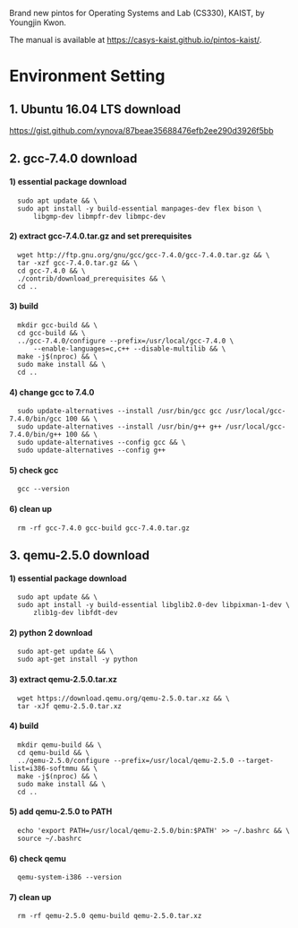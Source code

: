 Brand new pintos for Operating Systems and Lab (CS330), KAIST, by Youngjin Kwon.

The manual is available at https://casys-kaist.github.io/pintos-kaist/.

# Environment Setting
## 1. Ubuntu 16.04 LTS download
   https://gist.github.com/xynova/87beae35688476efb2ee290d3926f5bb
   
## 2. gcc-7.4.0 download
####   1) essential package download
      
      sudo apt update && \
      sudo apt install -y build-essential manpages-dev flex bison \
          libgmp-dev libmpfr-dev libmpc-dev
      

####   2) extract gcc-7.4.0.tar.gz and set prerequisites
      
      wget http://ftp.gnu.org/gnu/gcc/gcc-7.4.0/gcc-7.4.0.tar.gz && \
      tar -xzf gcc-7.4.0.tar.gz && \
      cd gcc-7.4.0 && \
      ./contrib/download_prerequisites && \
      cd ..


####   3) build

      mkdir gcc-build && \
      cd gcc-build && \
      ../gcc-7.4.0/configure --prefix=/usr/local/gcc-7.4.0 \
          --enable-languages=c,c++ --disable-multilib && \
      make -j$(nproc) && \
      sudo make install && \
      cd ..

####   4) change gcc to 7.4.0

      sudo update-alternatives --install /usr/bin/gcc gcc /usr/local/gcc-7.4.0/bin/gcc 100 && \
      sudo update-alternatives --install /usr/bin/g++ g++ /usr/local/gcc-7.4.0/bin/g++ 100 && \
      sudo update-alternatives --config gcc && \
      sudo update-alternatives --config g++   

####   5) check gcc

      gcc --version

####   6) clean up

      rm -rf gcc-7.4.0 gcc-build gcc-7.4.0.tar.gz

      
## 3. qemu-2.5.0 download
####   1) essential package download

      sudo apt update && \
      sudo apt install -y build-essential libglib2.0-dev libpixman-1-dev \
          zlib1g-dev libfdt-dev

####   2) python 2 download

      sudo apt-get update && \
      sudo apt-get install -y python

      
####   3) extract qemu-2.5.0.tar.xz

      wget https://download.qemu.org/qemu-2.5.0.tar.xz && \
      tar -xJf qemu-2.5.0.tar.xz

      
####   4) build

      mkdir qemu-build && \
      cd qemu-build && \
      ../qemu-2.5.0/configure --prefix=/usr/local/qemu-2.5.0 --target-list=i386-softmmu && \
      make -j$(nproc) && \
      sudo make install && \
      cd ..

####   5) add qemu-2.5.0 to PATH

      echo 'export PATH=/usr/local/qemu-2.5.0/bin:$PATH' >> ~/.bashrc && \
      source ~/.bashrc

####   6) check qemu

      qemu-system-i386 --version

####   7) clean up

      rm -rf qemu-2.5.0 qemu-build qemu-2.5.0.tar.xz
